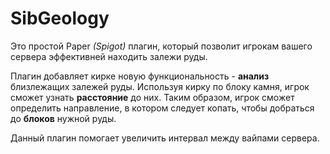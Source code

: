 # SibGeology

Это простой Paper *(Spigot)* плагин, который позволит игрокам вашего сервера эффективней находить залежи руды.

Плагин добавляет кирке новую функциональность - **анализ** близлежащих залежей руды. Используя кирку по блоку камня, игрок сможет узнать **расстояние** до них. Таким образом, игрок сможет определить направление, в котором следует копать, чтобы добраться до **блоков** нужной руды.

Данный плагин помогает увеличить интервал между вайпами сервера.